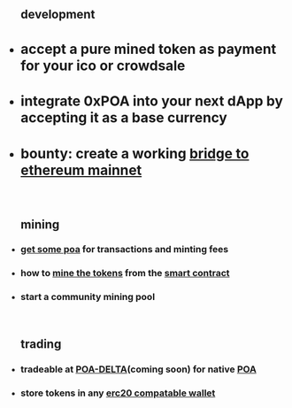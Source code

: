 <section id="about" class="about">
  <div class="container">
    <div class="row">
      <div class="col-lg-12 text-center">  
        </p>
      <ul>
        <br><br>   <h2>development<h2>
       <li><h3>accept a pure mined token as payment for your ico or crowdsale</h3></li>
        <li><h3>integrate 0xPOA into your next dApp by accepting it as a base currency</h3></li>
         <li> <h3><b>bounty:</b> create a working <a target="_blank" href="https://github.com/poanetwork/poa-bridge-contracts">bridge to ethereum mainnet</a></h3></li>
      </ul>
          <br>
      <ul>
        <h2>mining</h2>
          <li><h3><a target="_blank" href="https://coinmarketcap.com/currencies/poa-network/#markets">get some poa</a> for transactions and minting fees</h3></li>
          <li><h3>how to <a target="_blank" href="https://github.com/mining-visualizer/MVis-tokenminer">mine the tokens</a> from the <a target="_blank" href="https://poaexplorer.com/address/0x3811315ed5f905c226c3c144ccb55af73d601196">smart contract</a></h3>
         <li><h3>start a community mining pool</h3></li>
          </ul>
            <Br>
              <ul>
               <h2>trading</h2>
           <li> <h3> tradeable at <a target="_blank" href="https://poa-delta.github.io">POA-DELTA</a>(coming soon) for native <a target="_blank" href="https://poa.network">POA</a></h3></li>
           <li> <h3> store tokens in any <a target="_blank" href="https://metamask.io/">erc20 compatable wallet</a></h3></li>
              </ul>
              </b>
      </div>
    </div>
    <!-- /.row -->
  </div>
  <!-- /.container -->
</section>
